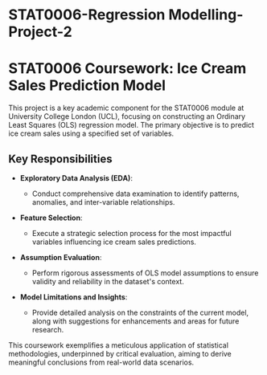 # STAT0006-Regression Modelling-Project-2

# STAT0006 Coursework: Ice Cream Sales Prediction Model

This project is a key academic component for the STAT0006 module at University College London (UCL), focusing on constructing an Ordinary Least Squares (OLS) regression model. The primary objective is to predict ice cream sales using a specified set of variables.

## Key Responsibilities

- **Exploratory Data Analysis (EDA)**: 
  - Conduct comprehensive data examination to identify patterns, anomalies, and inter-variable relationships.

- **Feature Selection**: 
  - Execute a strategic selection process for the most impactful variables influencing ice cream sales predictions.

- **Assumption Evaluation**: 
  - Perform rigorous assessments of OLS model assumptions to ensure validity and reliability in the dataset's context.

- **Model Limitations and Insights**: 
  - Provide detailed analysis on the constraints of the current model, along with suggestions for enhancements and areas for future research.

This coursework exemplifies a meticulous application of statistical methodologies, underpinned by critical evaluation, aiming to derive meaningful conclusions from real-world data scenarios.
